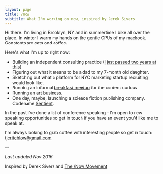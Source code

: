 ```yaml
---
layout: page
title: /now
subtitle: What I'm working on now, inspired by Derek Sivers
---
```


Hi there. I'm living in Brooklyn, NY and in summertime I bike all over the place. In winter I warm my hands on the gentle CPUs of my macbook. Constants are cats and coffee.

Here's what I'm up to right now:

 - Building an independent consulting practice ([I just passed two years at this](http://tomcritchlow.com/2016/10/24/2-years/))
 - Figuring out what it means to be a dad to my 7-month old daughter.
 - Sketching out what a platform for NYC marketing startup recruiting would look like.
 - Running an informal [breakfast meetup](http://tomcritchlow.com/breakfast/) for the content curious  
 - Running an <a href="http://www.fiercelycurious.com">art business</a>.
 - One day, maybe, launching a science fiction publishing company. Codename <a href="http://www.sentientscifi.com">Sentient</a>.
 
In the past I've done a lot of conference speaking - I'm open to new speaking opportunities so get in touch if you have an event you'd like me to speak at.

I'm always looking to grab coffee with interesting people so get in touch: <a href="mailto:tjcritchlow@gmail.com">tjcritchlow@gmail.com</a>

--   

*Last updated Nov 2016*

Inspired by Derek Sivers and <a href="https://sivers.org/nowff">The /Now Movement</a>